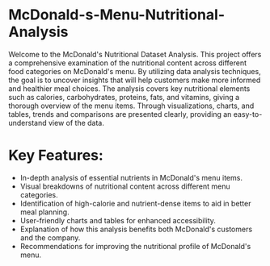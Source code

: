 # McDonald-s-Menu-Nutritional-Analysis

Welcome to the McDonald's Nutritional Dataset Analysis. This project offers a comprehensive examination of the nutritional content across different food categories on McDonald's menu. By utilizing data analysis techniques, the goal is to uncover insights that will help customers make more informed and healthier meal choices.
The analysis covers key nutritional elements such as calories, carbohydrates, proteins, fats, and vitamins, giving a thorough overview of the menu items. Through visualizations, charts, and tables, trends and comparisons are presented clearly, providing an easy-to-understand view of the data.

# Key Features:

* In-depth analysis of essential nutrients in McDonald's menu items.
* Visual breakdowns of nutritional content across different menu categories.
* Identification of high-calorie and nutrient-dense items to aid in better meal planning.
* User-friendly charts and tables for enhanced accessibility.
* Explanation of how this analysis benefits both McDonald's customers and the company.
* Recommendations for improving the nutritional profile of McDonald's menu.

